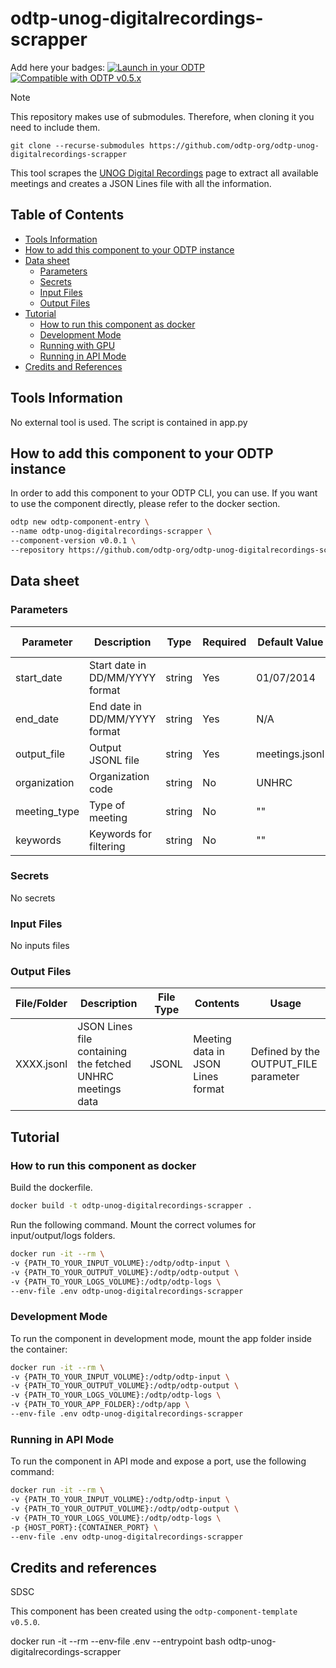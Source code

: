 # odtp-unog-digitalrecordings-scrapper

Add here your badges:
[![Launch in your ODTP](https://img.shields.io/badge/Launch%20in%20your-ODTP-blue?logo=launch)](http://localhost:8501/launch-component)
[![Compatible with ODTP v0.5.x](https://img.shields.io/badge/Compatible%20with-ODTP%20v0.5.0-green)]("")

> [!NOTE]  
> This repository makes use of submodules. Therefore, when cloning it you need to include them.
>  
> `git clone --recurse-submodules https://github.com/odtp-org/odtp-unog-digitalrecordings-scrapper`

This tool scrapes the [UNOG Digital Recordings](https://conf.unog.ch/digitalrecordings/en) page to extract all available meetings and creates a JSON Lines file with all the information.

## Table of Contents

- [Tools Information](#tools-information)
- [How to add this component to your ODTP instance](#how-to-add-this-component-to-your-odtp-instance)
- [Data sheet](#data-sheet)
    - [Parameters](#parameters)
    - [Secrets](#secrets)
    - [Input Files](#input-files)
    - [Output Files](#output-files)
- [Tutorial](#tutorial)
    - [How to run this component as docker](#how-to-run-this-component-as-docker)
    - [Development Mode](#development-mode)
    - [Running with GPU](#running-with-gpu)
    - [Running in API Mode](#running-in-api-mode)
- [Credits and References](#credits-and-references)

## Tools Information

No external tool is used. The script is contained in app.py

## How to add this component to your ODTP instance

In order to add this component to your ODTP CLI, you can use. If you want to use the component directly, please refer to the docker section. 

``` bash
odtp new odtp-component-entry \
--name odtp-unog-digitalrecordings-scrapper \
--component-version v0.0.1 \
--repository https://github.com/odtp-org/odtp-unog-digitalrecordings-scrapper 
```

## Data sheet

### Parameters

| Parameter    | Description                                      | Type   | Required | Default Value    | Possible Values | Constraints |
|--------------|--------------------------------------------------|--------|----------|------------------|-----------------|-------------|
| start_date   | Start date in DD/MM/YYYY format                  | string | Yes      | 01/07/2014       | N/A             | N/A         |
| end_date     | End date in DD/MM/YYYY format                    | string | Yes      | N/A              | N/A             | N/A         |
| output_file  | Output JSONL file                                | string | Yes      | meetings.jsonl   | N/A             | N/A         |
| organization | Organization code                                | string | No       | UNHRC            | N/A             | N/A         |
| meeting_type | Type of meeting                                  | string | No       | ""               | N/A             | N/A         |
| keywords     | Keywords for filtering                           | string | No       | ""               | N/A             | N/A         |

### Secrets

No secrets

### Input Files

No inputs files

### Output Files

| File/Folder | Description | File Type | Contents | Usage |
| --- | --- | --- | --- | --- |
| XXXX.jsonl | JSON Lines file containing the fetched UNHRC meetings data | JSONL | Meeting data in JSON Lines format | Defined by the OUTPUT_FILE parameter |

## Tutorial

### How to run this component as docker

Build the dockerfile.

``` bash
docker build -t odtp-unog-digitalrecordings-scrapper .
```

Run the following command. Mount the correct volumes for input/output/logs folders.

``` bash
docker run -it --rm \
-v {PATH_TO_YOUR_INPUT_VOLUME}:/odtp/odtp-input \
-v {PATH_TO_YOUR_OUTPUT_VOLUME}:/odtp/odtp-output \
-v {PATH_TO_YOUR_LOGS_VOLUME}:/odtp/odtp-logs \
--env-file .env odtp-unog-digitalrecordings-scrapper
```

### Development Mode

To run the component in development mode, mount the app folder inside the container:

``` bash
docker run -it --rm \
-v {PATH_TO_YOUR_INPUT_VOLUME}:/odtp/odtp-input \
-v {PATH_TO_YOUR_OUTPUT_VOLUME}:/odtp/odtp-output \
-v {PATH_TO_YOUR_LOGS_VOLUME}:/odtp/odtp-logs \
-v {PATH_TO_YOUR_APP_FOLDER}:/odtp/app \
--env-file .env odtp-unog-digitalrecordings-scrapper
```

### Running in API Mode

To run the component in API mode and expose a port, use the following command:

``` bash
docker run -it --rm \
-v {PATH_TO_YOUR_INPUT_VOLUME}:/odtp/odtp-input \
-v {PATH_TO_YOUR_OUTPUT_VOLUME}:/odtp/odtp-output \
-v {PATH_TO_YOUR_LOGS_VOLUME}:/odtp/odtp-logs \
-p {HOST_PORT}:{CONTAINER_PORT} \
--env-file .env odtp-unog-digitalrecordings-scrapper
```

## Credits and references

SDSC

This component has been created using the `odtp-component-template` `v0.5.0`. 


docker run -it --rm --env-file .env --entrypoint bash odtp-unog-digitalrecordings-scrapper